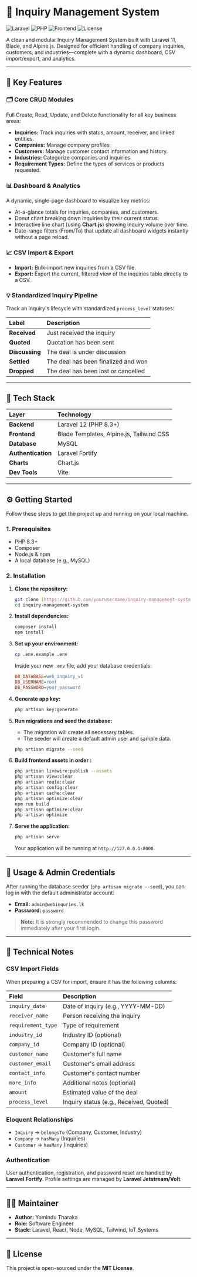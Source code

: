 # 🧭 Inquiry Management System

![Laravel](https://img.shields.io/badge/Laravel-12-FF2D20?style=for-the-badge&logo=laravel)
![PHP](https://img.shields.io/badge/PHP-8.3%2B-777BB4?style=for-the-badge&logo=php)
![Frontend](https://img.shields.io/badge/Alpine.js-Blade-0D9488?style=for-the-badge&logo=almalinux)
![License](https://img.shields.io/badge/License-MIT-blue.svg?style=for-the-badge)

A clean and modular Inquiry Management System built with Laravel 11, Blade, and Alpine.js. Designed for efficient handling of company inquiries, customers, and industries—complete with a dynamic dashboard, CSV import/export, and analytics.



---

## 🚀 Key Features

### 🗂️ Core CRUD Modules
Full Create, Read, Update, and Delete functionality for all key business areas:
* **Inquiries:** Track inquiries with status, amount, receiver, and linked entities.
* **Companies:** Manage company profiles.
* **Customers:** Manage customer contact information and history.
* **Industries:** Categorize companies and inquiries.
* **Requirement Types:** Define the types of services or products requested.

### 📊 Dashboard & Analytics
A dynamic, single-page dashboard to visualize key metrics:
* At-a-glance totals for inquiries, companies, and customers.
* Donut chart breaking down inquiries by their current status.
* Interactive line chart (using **Chart.js**) showing inquiry volume over time.
* Date-range filters (From/To) that update all dashboard widgets instantly without a page reload.

### 📈 CSV Import & Export
* **Import:** Bulk-import new inquiries from a CSV file.
* **Export:** Export the current, filtered view of the inquiries table directly to a CSV.

### 💡 Standardized Inquiry Pipeline
Track an inquiry's lifecycle with standardized `process_level` statuses:

| Label | Description |
| :--- | :--- |
| **Received** | Just received the inquiry |
| **Quoted** | Quotation has been sent |
| **Discussing** | The deal is under discussion |
| **Settled** | The deal has been finalized and won |
| **Dropped** | The deal has been lost or cancelled |

---

## 🧱 Tech Stack

| Layer | Technology |
| :--- | :--- |
| **Backend** | Laravel 12 (PHP 8.3+) |
| **Frontend** | Blade Templates, Alpine.js, Tailwind CSS |
| **Database** | MySQL |
| **Authentication** | Laravel Fortify |
| **Charts** | Chart.js |
| **Dev Tools** | Vite |

---

## ⚙️ Getting Started

Follow these steps to get the project up and running on your local machine.

### 1. Prerequisites
* PHP 8.3+
* Composer
* Node.js & npm
* A local database (e.g., MySQL)

### 2. Installation
1.  **Clone the repository:**
    ```bash
    git clone [https://github.com/yourusername/inquiry-management-system.git](https://github.com/yourusername/inquiry-management-system.git)
    cd inquiry-management-system
    ```

2.  **Install dependencies:**
    ```bash
    composer install
    npm install
    ```

3.  **Set up your environment:**
    ```bash
    cp .env.example .env
    ```
    Inside your new `.env` file, add your database credentials:
    ```ini
    DB_DATABASE=web_inquiry_v1
    DB_USERNAME=root
    DB_PASSWORD=your_password
    ```

4.  **Generate app key:**
    ```bash
    php artisan key:generate
    ```

5.  **Run migrations and seed the database:**
    * The migration will create all necessary tables.
    * The seeder will create a default admin user and sample data.
    ```bash
    php artisan migrate --seed
    ```

6.  **Build frontend assets in order    :**
    ```bash
    php artisan livewire:publish --assets
    php artisan view:clear
    php artisan route:clear
    php artisan config:clear
    php artisan cache:clear
    php artisan optimize:clear
    npm run build
    php artisan optimize:clear
    php artisan optimize
    ```

7.  **Serve the application:**
    ```bash
    php artisan serve
    ```
    Your application will be running at `http://127.0.0.1:8000`.

---

## 🔑 Usage & Admin Credentials

After running the database seeder (`php artisan migrate --seed`), you can log in with the default administrator account:

* **Email:** `admin@webinquries.lk`
* **Password:** `password`

> **Note:** It is strongly recommended to change this password immediately after your first login.

---

## 🧰 Technical Notes

### CSV Import Fields
When preparing a CSV for import, ensure it has the following columns:

| Field | Description |
| :--- | :--- |
| `inquiry_date` | Date of inquiry (e.g., YYYY-MM-DD) |
| `receiver_name` | Person receiving the inquiry |
| `requirement_type` | Type of requirement |
| `industry_id` | Industry ID (optional) |
| `company_id` | Company ID (optional) |
| `customer_name` | Customer's full name |
| `customer_email` | Customer's email address |
| `contact_info` | Customer's contact number |
| `more_info` | Additional notes (optional) |
| `amount` | Estimated value of the deal |
| `process_level` | Inquiry status (e.g., Received, Quoted) |

### Eloquent Relationships
* `Inquiry` → `belongsTo` (Company, Customer, Industry)
* `Company` → `hasMany` (Inquiries)
* `Customer` → `hasMany` (Inquiries)

### Authentication
User authentication, registration, and password reset are handled by **Laravel Fortify**. Profile settings are managed by **Laravel Jetstream/Volt**.

---

## 🧑‍💻 Maintainer

* **Author:** Yomindu Tharaka
* **Role:**  Software Engineer
* **Stack:** Laravel, React, Node, MySQL, Tailwind, IoT Systems

---

## 🏁 License

This project is open-sourced under the **MIT License**.
